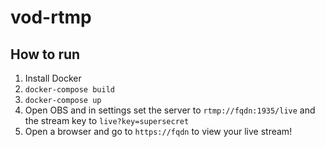 # vod-rtmp

## How to run

1. Install Docker
2. `docker-compose build`
3. `docker-compose up`
4. Open OBS and in settings set the server to `rtmp://fqdn:1935/live` and the stream key to `live?key=supersecret`
5. Open a browser and go to `https://fqdn` to view your live stream!
